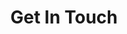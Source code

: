 ---
layout: contact
title: Get In Touch
description: Matt provides free phone mini-consultations to address any questions you have about your fertility or specific procedures, eliminating the commitment barrier associated with face-to-face consultations.
permalink: /contact/
image: '/images/matt-005.jpeg'
image_caption: 'Photo by [Sarah Deane](https://www.sarahdeanephotography.co.uk)'
---